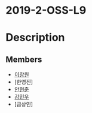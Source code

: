 # 2019-2-OSS-L9

# Description

## Members

* [이창원](https://lcw921.github.io/static_page/)
* [한영진]
* [안현준](https://nthreeahn.github.io/static_page/)
* [강민우](https://r0ya1je11y.github.io/static_page/)
* [금상인]
